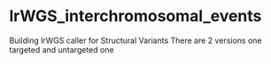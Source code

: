 # lrWGS_interchromosomal_events
Building lrWGS caller for Structural Variants
There are 2 versions one targeted and untargeted one
